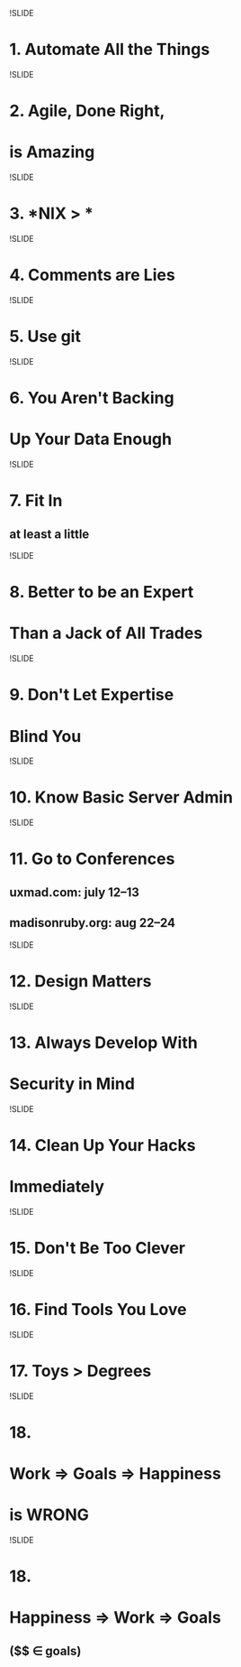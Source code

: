 !SLIDE
# 1. Automate All the Things #

!SLIDE
# 2. Agile, Done Right, #
# is Amazing #

!SLIDE
# 3. *NIX > * #

!SLIDE
# 4. Comments are Lies #

!SLIDE
# 5. Use git #

!SLIDE
# 6. You Aren't Backing #
# Up Your Data Enough #

!SLIDE
# 7. Fit In #
## at least a little ##

!SLIDE
# 8. Better to be an Expert #
# Than a Jack of All Trades #

!SLIDE
# 9. Don't Let Expertise #
# Blind You #

!SLIDE
# 10. Know Basic Server Admin #

!SLIDE
# 11. Go to Conferences #
## uxmad.com: july 12–13 ##
## madisonruby.org: aug 22–24 ##

!SLIDE
# 12. Design Matters #

!SLIDE
# 13. Always Develop With
# Security in Mind #

!SLIDE
# 14. Clean Up Your Hacks #
# Immediately #

!SLIDE
# 15. Don't Be Too Clever #

!SLIDE
# 16. Find Tools You Love #

!SLIDE
# 17. Toys > Degrees #

!SLIDE
# 18. #
# Work &#8658; Goals &#8658; Happiness #
# is WRONG #

!SLIDE
# 18. #
# Happiness &#8658; Work &#8658; Goals #
## ($$ &#8712; goals) ##
